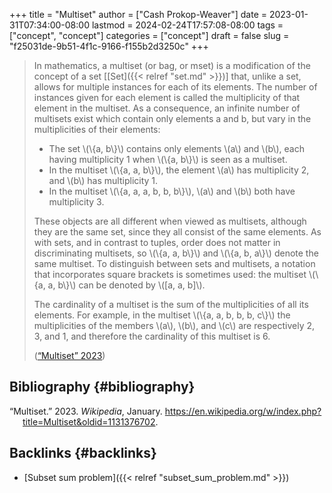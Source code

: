 +++
title = "Multiset"
author = ["Cash Prokop-Weaver"]
date = 2023-01-31T07:34:00-08:00
lastmod = 2024-02-24T17:57:08-08:00
tags = ["concept", "concept"]
categories = ["concept"]
draft = false
slug = "f25031de-9b51-4f1c-9166-f155b2d3250c"
+++

> In mathematics, a multiset (or bag, or mset) is a modification of the concept of a set [[Set]({{< relref "set.md" >}})] that, unlike a set, allows for multiple instances for each of its elements. The number of instances given for each element is called the multiplicity of that element in the multiset. As a consequence, an infinite number of multisets exist which contain only elements a and b, but vary in the multiplicities of their elements:
>
> -   The set \\(\\{a, b\\}\\) contains only elements \\(a\\) and \\(b\\), each having multiplicity 1 when \\(\\{a, b\\}\\) is seen as a multiset.
> -   In the multiset \\(\\{a, a, b\\}\\), the element \\(a\\) has multiplicity 2, and \\(b\\) has multiplicity 1.
> -   In the multiset \\(\\{a, a, a, b, b, b\\}\\), \\(a\\) and \\(b\\) both have multiplicity 3.
>
> These objects are all different when viewed as multisets, although they are the same set, since they all consist of the same elements. As with sets, and in contrast to tuples, order does not matter in discriminating multisets, so \\(\\{a, a, b\\}\\) and \\(\\{a, b, a\\}\\) denote the same multiset. To distinguish between sets and multisets, a notation that incorporates square brackets is sometimes used: the multiset \\(\\{a, a, b\\}\\) can be denoted by \\([a, a, b]\\).
>
> The cardinality of a multiset is the sum of the multiplicities of all its elements. For example, in the multiset \\(\\{a, a, b, b, b, c\\}\\) the multiplicities of the members \\(a\\), \\(b\\), and \\(c\\) are respectively 2, 3, and 1, and therefore the cardinality of this multiset is 6.
>
> (<a href="#citeproc_bib_item_1">“Multiset” 2023</a>)


## Bibliography {#bibliography}

<style>.csl-entry{text-indent: -1.5em; margin-left: 1.5em;}</style><div class="csl-bib-body">
  <div class="csl-entry"><a id="citeproc_bib_item_1"></a>“Multiset.” 2023. <i>Wikipedia</i>, January. <a href="https://en.wikipedia.org/w/index.php?title=Multiset&oldid=1131376702">https://en.wikipedia.org/w/index.php?title=Multiset&#38;oldid=1131376702</a>.</div>
</div>


## Backlinks {#backlinks}

-   [Subset sum problem]({{< relref "subset_sum_problem.md" >}})
